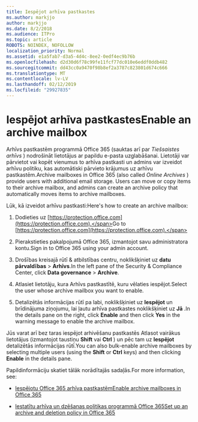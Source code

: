```yaml
---
title: Iespējot arhīva pastkastes
ms.author: markjjo
author: markjjo
ms.date: 8/2/2018
ms.audience: ITPro
ms.topic: article
ROBOTS: NOINDEX, NOFOLLOW
localization_priority: Normal
ms.assetid: e1a5fab7-d3a5-4d4c-8ee2-0edf4ec9b76b
ms.openlocfilehash: d2d30d6f78c99fe11fcf77dc010e6eddf0ddb482
ms.sourcegitcommit: dd43cc0a9470f98b8ef2a3787c823801d674c666
ms.translationtype: MT
ms.contentlocale: lv-LV
ms.lasthandoff: 02/12/2019
ms.locfileid: "29927835"
---
```

# <a name="enable-an-archive-mailbox"></a><span data-ttu-id="890d9-102">Iespējot arhīva pastkastes</span><span class="sxs-lookup"><span data-stu-id="890d9-102">Enable an archive mailbox</span></span>

<span data-ttu-id="890d9-p101">Arhīvs pastkastēm programmā Office 365 (sauktas arī par *Tiešsaistes arhīvs* ) nodrošināt lietotājus ar papildu e-pasta uzglabāšanai. Lietotāji var pārvietot vai kopēt vienumus to arhīva pastkasti un admins var izveidot arhīvu politiku, kas automātiski pārvieto krājumus uz arhīvu pastkastēm.</span><span class="sxs-lookup"><span data-stu-id="890d9-p101">Archive mailboxes in Office 365 (also called  *Online Archives*  ) provide users with additional email storage. Users can move or copy items to their archive mailbox, and admins can create an archive policy that automatically moves items to archive mailboxes.</span></span> 
  
<span data-ttu-id="890d9-105">Lūk, kā izveidot arhīvu pastkasti:</span><span class="sxs-lookup"><span data-stu-id="890d9-105">Here's how to create an archive mailbox:</span></span>
  
1. <span data-ttu-id="890d9-106">Dodieties uz [https://protection.office.com](https://protection.office.com).</span><span class="sxs-lookup"><span data-stu-id="890d9-106">Go to [https://protection.office.com](https://protection.office.com).</span></span>
    
2. <span data-ttu-id="890d9-107">Pierakstieties pakalpojumā Office 365, izmantojot savu administratora kontu.</span><span class="sxs-lookup"><span data-stu-id="890d9-107">Sign in to Office 365 using your admin account.</span></span>
    
3. <span data-ttu-id="890d9-108">Drošības kreisajā rūtī &amp; atbilstības centru, noklikšķiniet uz **datu pārvaldības** \> **Arhīvs**.</span><span class="sxs-lookup"><span data-stu-id="890d9-108">In the left pane of the Security &amp; Compliance Center, click **Data governance** \> **Archive**.</span></span>
    
4. <span data-ttu-id="890d9-109">Atlasiet lietotāju, kura Arhīvs pastkastītē, kuru vēlaties iespējot.</span><span class="sxs-lookup"><span data-stu-id="890d9-109">Select the user whose archive mailbox you want to enable.</span></span>
    
5. <span data-ttu-id="890d9-110">Detalizētās informācijas rūtī pa labi, noklikšķiniet uz **Iespējot** un brīdinājuma ziņojumu, lai ļautu arhīva pastkastes noklikšķiniet uz **Jā** .</span><span class="sxs-lookup"><span data-stu-id="890d9-110">In the details pane on the right, click **Enable** and then click **Yes** in the warning message to enable the archive mailbox.</span></span> 
    
<span data-ttu-id="890d9-111">Jūs varat arī bez taras iespējot arhivēšanu pastkastēs Atlasot vairākus lietotājus (izmantojot taustiņu **Shift** vai **Ctrl** ) un pēc tam uz **Iespējot** detalizētās informācijas rūtī.</span><span class="sxs-lookup"><span data-stu-id="890d9-111">You can also bulk-enable archive mailboxes by selecting multiple users (using the **Shift** or **Ctrl** keys) and then clicking **Enable** in the details pane.</span></span> 
  
<span data-ttu-id="890d9-112">Papildinformāciju skatiet tālāk norādītajās sadaļās.</span><span class="sxs-lookup"><span data-stu-id="890d9-112">For more information, see:</span></span>
  
- [<span data-ttu-id="890d9-113">Iespējotu Office 365 arhīva pastkastēm</span><span class="sxs-lookup"><span data-stu-id="890d9-113">Enable archive mailboxes in Office 365</span></span>](https://support.office.com/article/enable-archive-mailboxes-in-the-office-365-security-compliance-center-268a109e-7843-405b-bb3d-b9393b2342ce)
    
- [<span data-ttu-id="890d9-114">Iestatītu arhīva un dzēšanas politikas programmā Office 365</span><span class="sxs-lookup"><span data-stu-id="890d9-114">Set up an archive and deletion policy in Office 365</span></span>](https://support.office.com/article/Set-up-an-archive-and-deletion-policy-for-mailboxes-in-your-Office-365-organization-ec3587e4-7b4a-40fb-8fb8-8aa05aeae2ce)
    

